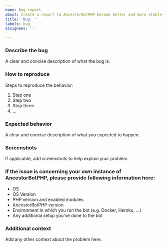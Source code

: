 ```yaml
---
name: Bug report
about: Create a report to AncestorBotPHP become better and more stable
title: 'Bug: '
labels: bug
assignees: ''

---
```


### Describe the bug
A clear and concise description of what the bug is.

### How to reproduce
Steps to reproduce the behavior:
1. Step one
1. Step two
1. Step three
1. ...

### Expected behavior
A clear and concise description of what you expected to happen.

### Screenshots
If applicable, add screenshots to help explain your problem.

### If the issue is concerning your own instance of AncestorBotPHP, please provide following information here:
 - OS
 - OS Version
- PHP version and enabled modules
- AncestorBotPHP version
- Environment in which you run the bot (e.g. Docker, Heroku, ...)
- Any additional setup you've done to the bot

### Additional context
Add any other context about the problem here.
